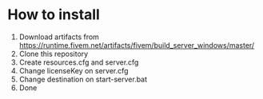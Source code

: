 # How to install

 1. Download artifacts from https://runtime.fivem.net/artifacts/fivem/build_server_windows/master/
 2. Clone this repository
 3. Create resources.cfg and server.cfg
 4. Change licenseKey on server.cfg
 5. Change destination on start-server.bat
 6. Done

